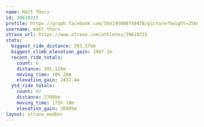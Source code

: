 ```yaml
---
name: Matt Thorx
id: 39610315
profile: https://graph.facebook.com/564195000748478/picture?height=256&width=256
username: matt-thorx
strava_url: https://www.strava.com/athletes/39610315
stats:
  biggest_ride_distance: 203.57km
  biggest_climb_elevation_gain: 1987.1m
  recent_ride_totals:
    count: 6
    distance: 201.12km
    moving_time: 10h 28m
    elevation_gain: 2437.4m
  ytd_ride_totals:
    count: 97
    distance: 2708km
    moving_time: 175h 10m
    elevation_gain: 26985m
layout: strava_member
--- 
```

